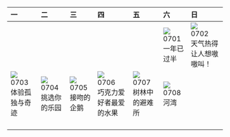 | 一                                                                                                                                                                                                                  | 二                                                                                                                                                                   | 三                                                                                                                                                                            | 四                                                                                                                                                                      | 五                                                                                                                                                                        | 六                                                                                                                                                                      | 日                                                                                                                                                                          |
|:-------------------------------------------------------------------------------------------------------------------------------------------------------------------------------------------------------------------|:--------------------------------------------------------------------------------------------------------------------------------------------------------------------|:-----------------------------------------------------------------------------------------------------------------------------------------------------------------------------|:-----------------------------------------------------------------------------------------------------------------------------------------------------------------------|:-------------------------------------------------------------------------------------------------------------------------------------------------------------------------|:-----------------------------------------------------------------------------------------------------------------------------------------------------------------------|:---------------------------------------------------------------------------------------------------------------------------------------------------------------------------|
|                                                                                                                                                                                                                    |                                                                                                                                                                     |                                                                                                                                                                              |                                                                                                                                                                        |                                                                                                                                                                          | [![](https://www.bing.com//th?id=OHR.HalfwayBoats_ZH-CN3563044251_320x240.jpg)](https://www.bing.com//th?id=OHR.HalfwayBoats_ZH-CN3563044251_UHD.jpg)<br>0701<br>一年已过半 | [![](https://www.bing.com//th?id=OHR.CoyoteBanff_ZH-CN4183627255_320x240.jpg)](https://www.bing.com//th?id=OHR.CoyoteBanff_ZH-CN4183627255_UHD.jpg)<br>0702<br>天气热得让人想嗷嗷叫！ |
| [![](https://www.bing.com//th?id=OHR.GrasslandsNationalParkSaskachewan_ZH-CN6530285883_320x240.jpg)](https://www.bing.com//th?id=OHR.GrasslandsNationalParkSaskachewan_ZH-CN6530285883_UHD.jpg)<br>0703<br>体验孤独与奇迹 | [![](https://www.bing.com//th?id=OHR.CorfuBeach_ZH-CN8660068587_320x240.jpg)](https://www.bing.com//th?id=OHR.CorfuBeach_ZH-CN8660068587_UHD.jpg)<br>0704<br>挑选你的乐园 | [![](https://www.bing.com//th?id=OHR.KissingPenguins_ZH-CN5449471262_320x240.jpg)](https://www.bing.com//th?id=OHR.KissingPenguins_ZH-CN5449471262_UHD.jpg)<br>0705<br>接吻的企鹅 | [![](https://www.bing.com//th?id=OHR.CocoaPods_ZH-CN6192387360_320x240.jpg)](https://www.bing.com//th?id=OHR.CocoaPods_ZH-CN6192387360_UHD.jpg)<br>0706<br>巧克力爱好者最爱的水果 | [![](https://www.bing.com//th?id=OHR.CooperChapel_ZH-CN1150924688_320x240.jpg)](https://www.bing.com//th?id=OHR.CooperChapel_ZH-CN1150924688_UHD.jpg)<br>0707<br>树林中的避难所 | [![](https://www.bing.com//th?id=OHR.MoselleRiver_ZH-CN1283415242_320x240.jpg)](https://www.bing.com//th?id=OHR.MoselleRiver_ZH-CN1283415242_UHD.jpg)<br>0708<br>河湾    |                                                                                                                                                                            |
|                                                                                                                                                                                                                    |                                                                                                                                                                     |                                                                                                                                                                              |                                                                                                                                                                        |                                                                                                                                                                          |                                                                                                                                                                        |                                                                                                                                                                            |
|                                                                                                                                                                                                                    |                                                                                                                                                                     |                                                                                                                                                                              |                                                                                                                                                                        |                                                                                                                                                                          |                                                                                                                                                                        |                                                                                                                                                                            |
|                                                                                                                                                                                                                    |                                                                                                                                                                     |                                                                                                                                                                              |                                                                                                                                                                        |                                                                                                                                                                          |                                                                                                                                                                        |                                                                                                                                                                            |
|                                                                                                                                                                                                                    |                                                                                                                                                                     |                                                                                                                                                                              |                                                                                                                                                                        |                                                                                                                                                                          |                                                                                                                                                                        |                                                                                                                                                                            |